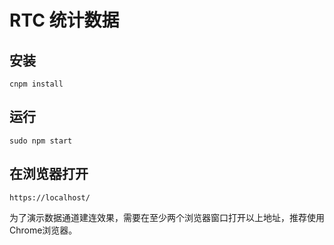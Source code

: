 # RTC 统计数据

## 安装
```
cnpm install
```

## 运行

```
sudo npm start
```

## 在浏览器打开
```
https://localhost/
```
为了演示数据通道建连效果，需要在至少两个浏览器窗口打开以上地址，推荐使用Chrome浏览器。

